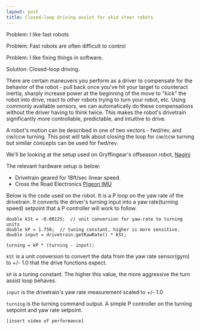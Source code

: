 ```yaml
---
layout: post
title: Closed-loop driving assist for skid steer robots
---
```


Problem: I like fast robots

Problem: Fast robots are often difficult to control

Problem: I like fixing things in software.

Solution: Closed-loop driving.

There are certain maneuvers you perform as a driver to compensate for the behavior of the robot - pull back once you've hit your target to counteract inertia, sharply increase power at the beginning of the move to "kick" the robot into drive, react to other robots trying to turn your robot, etc. Using commonly available sensors, we can automatically do these compensations without the driver having to think twice. This makes the robot's drivetrain significantly more controllable, predictable, and intuitive to drive. 


A robot's motion can be described in one of two vectors - fwd/rev, and cw/ccw turning. This post will talk about closing the loop for cw/ccw turning but similar concepts can be used for fwd/rev.

We'll be looking at the setup used on Gryffingear's offseason robot, [Nagini](https://www.youtube.com/watch?v=0BoCybF3fTw)

The relevant hardware setup is below:
* Drivetrain geared for 18ft/sec linear speed.
* Cross the Road Electronics [Pigeon IMU](http://www.ctr-electronics.com/gadgeteer-imu-module-pigeon.html)

Below is the code used on the robot. It is a P loop on the yaw rate of the drivetrain. It converts the driver's turning input into a yaw rate(turning speed) setpoint that a P controller will work to follow. 

```
double kSt = -0.00125;	// unit conversion for yaw-rate to turning units
double kP = 1.750;	// tuning constant, higher is more sensitive.
double input = drivetrain.getRawRate() * kSt;
	
turning = kP * (turning - input);
```

`kSt` is a unit conversion to convert the data from the yaw rate sensor(gyro) to +/- 1.0 that the drive functions expect. 

`kP` is a tuning constant. The higher this value, the more aggressive the turn assist loop behaves.

`input` is the drivetrain's yaw rate measurement scaled to +/- 1.0

`turning` is the turning command output. A simple P controller on the turning setpoint and yaw rate setpoint. 


`[insert video of performance]`
